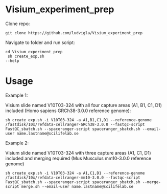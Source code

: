 # Visium_experiment_prep

Clone repo:

`git clone https://github.com/ludvigla/Visium_experiment_prep`

Navigate to folder and run script:

<code>cd Visium_experiment_prep
 <br>
 sh create_exp.sh --help</code>


# Usage

Example 1:

Visium slide named V10T03-324 with all four capture areas (A1, B1, C1, D1) included (Homo sapiens GRCh38-3.0.0 reference genome):

`sh create_exp.sh -i V10T03-324 -a A1,B1,C1,D1 --reference-genome /fastdisk/10x/refdata-cellranger-GRCh38-3.0.0 --fastqc-script FastQC_sbatch.sh --spaceranger-script spaceranger_sbatch.sh --email-user name.lastname@scilifelab.se`

Example 2:

Visium slide named V10T03-324 with three capture areas (A1, C1, D1) included and merging required (Mus Musculus mm10-3.0.0 reference genome)

`sh create_exp.sh -i V10T03-324 -a A1,C1,D1 --reference-genome /fastdisk/10x/refdata-cellranger-mm10-3.0.0 --fastqc-script FastQC_sbatch.sh --spaceranger-script spaceranger_sbatch.sh --merge-script merge.sh --email-user name.lastname@scilifelab.se`
